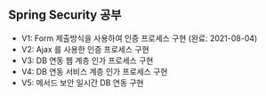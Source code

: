 ## Spring Security 공부
- V1: Form 제출방식을 사용하여 인증 프로세스 구현 (완료: 2021-08-04)
- V2: Ajax 를 사용한 인증 프로세스 구현
- V3: DB 연동 웹 계층 인가 프로세스 구현
- V4: DB 연동 서비스 계층 인가 프로세스 구현
- V5: 메서드 보안 일시간 DB 연동 구현